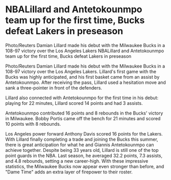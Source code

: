 #  NBALillard and Antetokounmpo team up for the first time, Bucks defeat Lakers in preseason 

 Photo/Reuters Damian Lillard made his debut with the Milwaukee Bucks in a 108-97 victory over the Los Angeles Lakers 
  NBALillard and Antetokounmpo team up for the first time, Bucks defeat Lakers in preseason 

 Photo/Reuters Damian Lillard made his debut with the Milwaukee Bucks in a 108-97 victory over the Los Angeles Lakers. Lillard's first game with the Bucks was highly anticipated, and his first basket came from an assist by Antetokounmpo. After receiving the pass, Lillard used a hesitation move and sank a three-pointer in front of the defenders.

Lillard also connected with Antetokounmpo for the first time in his debut: playing for 22 minutes, Lillard scored 14 points and had 3 assists.

Antetokounmpo contributed 16 points and 8 rebounds in the Bucks' victory in Milwaukee. Bobby Portis came off the bench for 21 minutes and scored 10 points with 8 rebounds.

Los Angeles power forward Anthony Davis scored 16 points for the Lakers. With Lillard finally completing a trade and joining the Bucks this summer, there is great anticipation for what he and Giannis Antetokounmpo can achieve together. Despite being 33 years old, Lillard is still one of the top point guards in the NBA. Last season, he averaged 32.2 points, 7.3 assists, and 4.8 rebounds, setting a new career-high. With these impressive statistics, the Milwaukee Bucks now appear even stronger than before, and "Dame Time" adds an extra layer of firepower to their roster. 